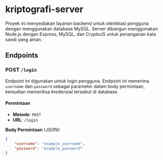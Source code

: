 # kriptografi-server

Proyek ini menyediakan layanan backend untuk otentikasi pengguna dengan menggunakan database MySQL. Server dibangun menggunakan Node.js dengan Express, MySQL, dan CryptoJS untuk penanganan kata sandi yang aman.

## Endpoints

### POST `/login`

Endpoint ini digunakan untuk login pengguna. Endpoint ini menerima `username` dan `password` sebagai parameter dalam body permintaan, kemudian memeriksa kredensial tersebut di database.

#### Permintaan

- **Metode**: `POST`
- **URL**: `/login`

**Body Permintaan** (JSON):
```json
{
    "username": "example_username",
    "password": "example_password"
}
